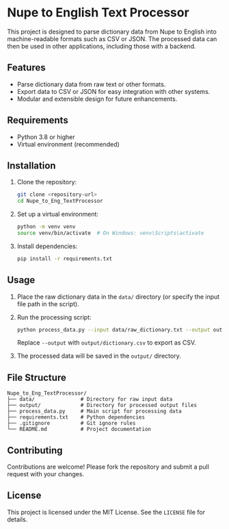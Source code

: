# Nupe to English Text Processor

This project is designed to parse dictionary data from Nupe to English into machine-readable formats such as CSV or JSON. The processed data can then be used in other applications, including those with a backend.

## Features

- Parse dictionary data from raw text or other formats.
- Export data to CSV or JSON for easy integration with other systems.
- Modular and extensible design for future enhancements.

## Requirements

- Python 3.8 or higher
- Virtual environment (recommended)

## Installation

1. Clone the repository:
   ```bash
   git clone <repository-url>
   cd Nupe_to_Eng_TextProcessor
   ```

2. Set up a virtual environment:
   ```bash
   python -m venv venv
   source venv/bin/activate  # On Windows: venv\Scripts\activate
   ```

3. Install dependencies:
   ```bash
   pip install -r requirements.txt
   ```

## Usage

1. Place the raw dictionary data in the `data/` directory (or specify the input file path in the script).
2. Run the processing script:
   ```bash
   python process_data.py --input data/raw_dictionary.txt --output output/dictionary.json
   ```
   Replace `--output` with `output/dictionary.csv` to export as CSV.

3. The processed data will be saved in the `output/` directory.

## File Structure

```
Nupe_to_Eng_TextProcessor/
├── data/               # Directory for raw input data
├── output/             # Directory for processed output files
├── process_data.py     # Main script for processing data
├── requirements.txt    # Python dependencies
├── .gitignore          # Git ignore rules
└── README.md           # Project documentation
```

## Contributing

Contributions are welcome! Please fork the repository and submit a pull request with your changes.

## License

This project is licensed under the MIT License. See the `LICENSE` file for details.
